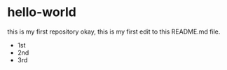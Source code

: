 # hello-world
this is my first repository
okay, this is my first edit to this README.md file.
- 1st
- 2nd
- 3rd
